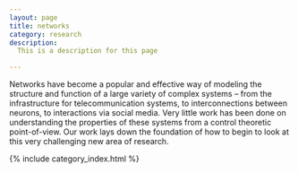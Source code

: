```yaml
---
layout: page
title: networks
category: research
description:
  This is a description for this page

---
```


<!-- ### Additional details/links: -->
Networks have become a popular and effective way of modeling the structure and function of a large variety of complex systems – from the infrastructure for telecommunication systems, to interconnections between neurons, to interactions via social media. 
Very little work has been done on understanding the properties of these systems from a control theoretic point-of-view. 
Our work lays down the foundation of how to begin to look at this very challenging new area of research.


<!-- The following inserts all the associated posts: -->
{% include category_index.html %}
